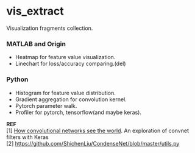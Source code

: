 # vis_extract

Visualization fragments collection.

### MATLAB and Origin
+ Heatmap for feature value visualization.
+ Linechart for loss/accuracy comparing.(del)

### Python
+ Histogram for feature value distribution.
+ Gradient aggregation for convolution kernel.
+ Pytorch parameter walk.
+ Profiler for pytorch, tensorflow(and maybe keras).

**REF**    
[1] [How convolutional networks see the world](https://zhuanlan.zhihu.com/p/30403766). An exploration of convnet filters with Keras  
[2] <https://github.com/ShichenLiu/CondenseNet/blob/master/utils.py>
